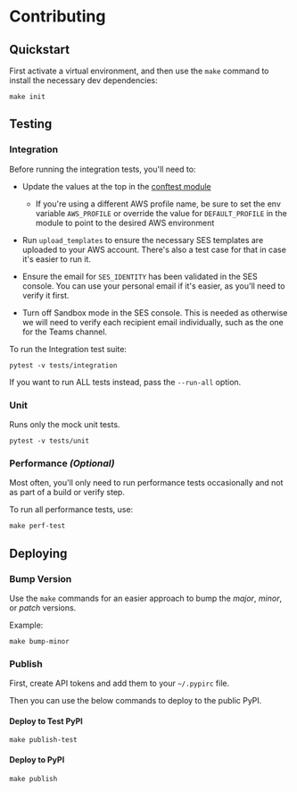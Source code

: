 # Contributing

## Quickstart

First activate a virtual environment, and then use the `make` command
to install the necessary dev dependencies:

```shell
make init
```

## Testing

### Integration

Before running the integration tests, you'll need to:

* Update the values at the top in the [conftest module](tests/conftest.py)

  * If you're using a different AWS profile name, be sure to set the env variable
    `AWS_PROFILE` or override the value for `DEFAULT_PROFILE` in the module 
    to point to the desired AWS environment

* Run `upload_templates` to ensure the necessary SES templates are uploaded
  to your AWS account. There's also a test case for that in case it's easier to run it.

* Ensure the email for `SES_IDENTITY` has been validated in the SES console.
  You can use your personal email if it's easier, as you'll need to verify it first.

* Turn off Sandbox mode in the SES console. This is needed as otherwise we will need
  to verify each recipient email individually, such as the one for the Teams channel.

To run the Integration test suite:

```shell
pytest -v tests/integration
```

If you want to run ALL tests instead, pass the `--run-all` option.

### Unit

Runs only the mock unit tests.

```shell
pytest -v tests/unit
```

### Performance _(Optional)_

Most often, you'll only need to run performance tests occasionally and not as part of a build
or verify step.

To run all performance tests, use:

```shell
make perf-test
```

## Deploying

### Bump Version

Use the `make` commands for an easier approach to bump the _major_, _minor_, or _patch_ versions.

Example:
```shell
make bump-minor
```

### Publish

First, create API tokens and add them to your `~/.pypirc` file.

Then you can use the below commands to deploy to the public PyPI.
#### Deploy to Test PyPI

```shell
make publish-test
```

#### Deploy to PyPI

```shell
make publish
```
